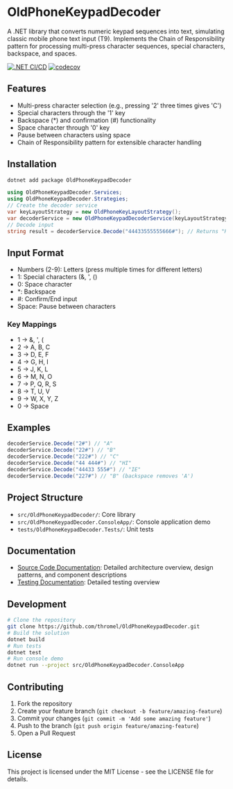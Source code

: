 # OldPhoneKeypadDecoder

A .NET library that converts numeric keypad sequences into text, simulating classic mobile phone text input (T9). Implements the Chain of Responsibility pattern for processing multi-press character sequences, special characters, backspace, and spaces.

[![.NET CI/CD](https://github.com/thromel/OldPhoneKeypadDecoder/actions/workflows/ci-cd.yml/badge.svg)](https://github.com/thromel/OldPhoneKeypadDecoder/actions/workflows/ci-cd.yml)
[![codecov](https://codecov.io/gh/thromel/OldPhoneKeypadDecoder/graph/badge.svg?token=XVCPE0D27B)](https://codecov.io/gh/thromel/OldPhoneKeypadDecoder)

## Features

- Multi-press character selection (e.g., pressing '2' three times gives 'C')
- Special characters through the '1' key
- Backspace (*) and confirmation (#) functionality
- Space character through '0' key
- Pause between characters using space
- Chain of Responsibility pattern for extensible character handling

## Installation
```bash
dotnet add package OldPhoneKeypadDecoder
```

```csharp
using OldPhoneKeypadDecoder.Services;
using OldPhoneKeypadDecoder.Strategies;
// Create the decoder service
var keyLayoutStrategy = new OldPhoneKeyLayoutStrategy();
var decoderService = new OldPhoneKeypadDecoderService(keyLayoutStrategy);
// Decode input
string result = decoderService.Decode("44433555555666#"); // Returns "HELLO"
```
## Input Format

- Numbers (2-9): Letters (press multiple times for different letters)
- 1: Special characters (&, ', ()
- 0: Space character
- *: Backspace
- #: Confirm/End input
- Space: Pause between characters

### Key Mappings

- 1 -> &, ', (
- 2 -> A, B, C
- 3 -> D, E, F
- 4 -> G, H, I
- 5 -> J, K, L
- 6 -> M, N, O
- 7 -> P, Q, R, S
- 8 -> T, U, V
- 9 -> W, X, Y, Z
- 0 -> Space

## Examples
```csharp
decoderService.Decode("2#") // "A"
decoderService.Decode("22#") // "B"
decoderService.Decode("222#") // "C"
decoderService.Decode("44 444#") // "HI"
decoderService.Decode("44433 555#") // "IE"
decoderService.Decode("227#") // "B" (backspace removes 'A')
```
## Project Structure

- `src/OldPhoneKeypadDecoder/`: Core library
- `src/OldPhoneKeypadDecoder.ConsoleApp/`: Console application demo
- `tests/OldPhoneKeypadDecoder.Tests/`: Unit tests

## Documentation

- [Source Code Documentation](src/README.md): Detailed architecture overview, design patterns, and component descriptions
- [Testing Documentation](tests/README.md): Detailed testing overview


## Development
```bash
# Clone the repository
git clone https://github.com/thromel/OldPhoneKeypadDecoder.git
# Build the solution
dotnet build
# Run tests
dotnet test
# Run console demo
dotnet run --project src/OldPhoneKeypadDecoder.ConsoleApp
```

## Contributing

1. Fork the repository
2. Create your feature branch (`git checkout -b feature/amazing-feature`)
3. Commit your changes (`git commit -m 'Add some amazing feature'`)
4. Push to the branch (`git push origin feature/amazing-feature`)
5. Open a Pull Request

## License

This project is licensed under the MIT License - see the LICENSE file for details.
